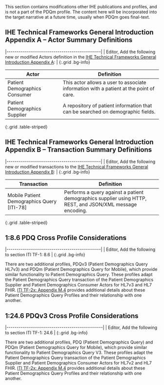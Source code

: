 <div markdown="1" class="stu-note">
This section contains modifications other IHE publications and profiles, and is not a part of the PDQm profile. The content here will be incorporated into the target narrative at a future time, usually when PDQm goes final-text.
</div>

## IHE Technical Frameworks General Introduction Appendix A – Actor Summary Definitions

|------------------------------------------------|
| Editor, Add the following new or modified Actors definition in the [IHE Technical Frameworks General Introduction Appendix A](https://profiles.ihe.net/GeneralIntro/ch-A.html): |
{:.grid .bg-info}

| Actor                         | Definition                                                                                |
| ----------------------------- | ------------------------------------------------------------------------------------------|
| Patient Demographics Consumer | This actor allows a user to associate information with a patient at the point of care. |
| Patient Demographics Supplier | A repository of patient information that can be searched on demographic fields. |
{:.grid .table-striped}


## IHE Technical Frameworks General Introduction Appendix B – Transaction Summary Definitions

|------------------------------------------------|
| Editor, Add the following new or modified transactions to the [IHE Technical Frameworks General Introduction Appendix B](https://profiles.ihe.net/GeneralIntro/ch-B.html): |
{:.grid .bg-info}


| Transaction                              | Definition                                                                              |
| ---------------------------------------- | --------------------------------------------------------------------------------------- |
| Mobile Patient Demographics Query \[ITI-78\]   | Performs a query against a patient demographics supplier using HTTP, REST, and JSON/XML message encoding. |
{:.grid .table-striped}


## 1:8.6 PDQ Cross Profile Considerations

|------------------------------------------------|
| Editor, Add the following to section ITI TF-1: 8.6 |
{:.grid  .bg-info}

There are two additional profiles, PDQv3 (Patient Demographics Query HL7v3) and
PDQm (Patient Demographics Query for Mobile), which provide similar functionality to
Patient Demographics Query. These profiles adapt the Patient Demographics Query
transaction of the Patient Demographics Supplier and Patient Demographics Consumer
Actors for HL7v3 and HL7 FHIR. [ITI TF-2x: Appendix M.4](https://profiles.ihe.net/ITI/TF/Volume2/ch-M.html#M.4) provides additional details
about these Patient Demographics Query Profiles and their relationship with one another.


## 1:24.6 PDQv3 Cross Profile Considerations

|-------------------------------------------------|
| Editor, Add the following to section ITI TF-1: 24.6 |
{:.grid .bg-info}

There are two additional profiles, PDQ (Patient Demographics Query) and PDQm (Patient
Demographics Query for Mobile), which provide similar functionality to Patient
Demographics Query V3. These profiles adapt the Patient Demographics Query
transaction of the Patient Demographics Supplier and Patient Demographics Consumer
Actors for HL7v2 and HL7 FHIR. [ITI TF-2x: Appendix M.4](https://profiles.ihe.net/ITI/TF/Volume2/ch-M.html#M.4) provides additional details
about these Patient Demographics Query Profiles and their relationship with one another.